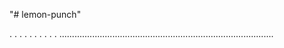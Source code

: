 "# lemon-punch"

.
.
.
.
.
.
.
.
.
.
.....................................................................................